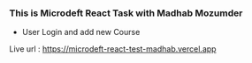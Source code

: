 ### This is Microdeft React Task with Madhab Mozumder

- User Login and add new Course

Live url :
https://microdeft-react-test-madhab.vercel.app
